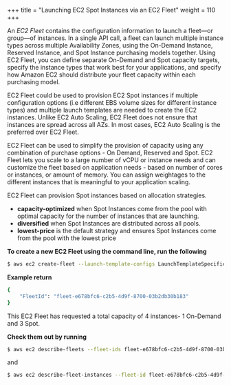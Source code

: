 +++
title = "Launching EC2 Spot Instances via an EC2 Fleet"
weight = 110
+++

An *EC2 Fleet* contains the configuration information to launch a fleet—or group—of instances. In a single API call, a fleet can launch
multiple instance types across multiple Availability Zones, using the On-Demand Instance, Reserved Instance, and Spot Instance purchasing
models together. Using EC2 Fleet, you can define separate On-Demand and Spot capacity targets, specify the instance types that work best for your applications, and specify how Amazon EC2 should distribute your fleet capacity within each purchasing model.

EC2 Fleet could be used to provision EC2 Spot instances if multiple configuration options (i.e different EBS volume sizes for different instance types) and multiple launch templates are needed to create the EC2 instances. Unlike EC2 Auto Scaling, EC2 Fleet does not ensure that instances are spread across all AZs. In most cases, EC2 Auto Scaling is the preferred over EC2 Fleet.

EC2 Fleet can be used to simplify the provision of capacity using any combination of purchase options - On Demand, Reserved and Spot. EC2 Fleet lets you scale to a large number of vCPU or instance needs and can customize the fleet based on application needs - based on number of cores or instances, or amount of memory. You can assign weightages to the different instances that is meaningful to your application scaling.

EC2 Fleet can provision Spot instances based on allocation strategies.

* **capacity-optimized** when Spot Instances come from the pool with optimal capacity for the number of instances that are launching.
* **diversified** when Spot Instances are distributed across all pools.
* **lowest-price** is the default strategy and ensures Spot Instances come from the pool with the lowest price

**To create a new EC2 Fleet using the command line, run the following**

```bash
$ aws ec2 create-fleet --launch-template-configs LaunchTemplateSpecification="{LaunchTemplateName=SpotInstanceTemplate,Version=1},Overrides=[{SubnetId=$publicSubnet1},{SubnetId=$publicSubnet2}]" --target-capacity-specification TotalTargetCapacity=4,OnDemandTargetCapacity=1,DefaultTargetCapacityType=spot
```

**Example return**

```bash
{
    "FleetId": "fleet-e678bfc6-c2b5-4d9f-8700-03b2db30b183"
}
```

This EC2 Fleet has requested a total capacity of 4 instances- 1 On-Demand and 3 Spot.

**Check them out by running**

```bash
$ aws ec2 describe-fleets --fleet-ids fleet-e678bfc6-c2b5-4d9f-8700-03b2db30b183
```

and

```bash
$ aws ec2 describe-fleet-instances --fleet-id fleet-e678bfc6-c2b5-4d9f-8700-03b2db30b183
```

